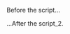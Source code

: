 <!DOCTYPE HTML>
<html>

<body>

  <p>Before the script...</p>
  
  <script src="https://code.jquery.com/jquery-3.5.0.js"></script>
  <script>
    var verbs = $.getJSON("test.json", function(json) {
    console.log(json); // this will show the info it in firebug console
});
  </script>

  <p>...After the script_2.</p>

</body>

</html>
